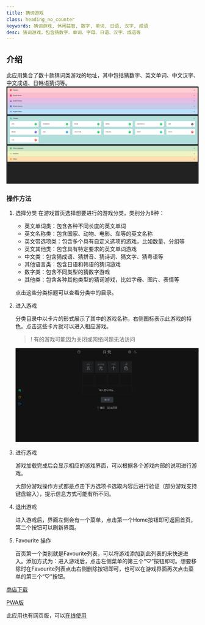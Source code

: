 ```yaml
---
title: 猜词游戏
class: heading_no_counter
keywords: 猜词游戏, 休闲益智, 数字, 单词, 日语, 汉字, 成语
desc: 猜词游戏，包含猜数字、单词、字母、日语、汉字、成语等
---
```


## 介绍

此应用集合了数十款猜词类游戏的地址，其中包括猜数字、英文单词、中文汉字、中文成语、日韩语猜词等。
![猜词游戏](../assets/images/xxxxleGame.png)

### 操作方法
1. 选择分类
   在游戏首页选择想要进行的游戏分类，类别分为8种：
   * 英文单词类：包含各种不同长度的英文单词
   * 英文名称类：包含国家、动物、电影、车等的英文名称
   * 英文带选项类：包含多个具有自定义选项的游戏，比如数量、分组等
   * 英文其他类：包含具有特定要求的英文单词游戏
   * 中文类：包含猜成语、猜拼音、猜诗词、猜文字、猜粤语等
   * 其他语言类：包含日语和韩语的猜词游戏
   * 数字类：包含不同类型的猜数字游戏
   * 其他类：包含各种其他类型的猜词游戏，比如字母、图片、表情等
  
    点击这些分类标题可以查看分类中的目录。

1. 进入游戏
   
   分类目录中以卡片的形式展示了其中的游戏名称，右侧图标表示此游戏的特色。点击这些卡片就可以进入相应游戏。
   >! 有的游戏可能因为关闭或网络问题无法访问
   
   ![猜词游戏](../assets/images/xxxxleGame1.png)

2. 进行游戏
   
   游戏加载完成后会显示相应的游戏界面，可以根据各个游戏内部的说明进行游戏。

   大部分游戏操作方式都是点击下方选项卡选取内容后进行验证（部分游戏支持键盘输入），提示信息方式可能有所不同。

3. 退出游戏
   
   进入游戏后，界面左侧会有一个菜单，点击第一个Home按钮即可返回首页，第二个按钮可以刷新界面。

4. Favourite 操作
   
   首页第一个类别就是Favourite列表，可以将游戏添加到此列表的来快速进入。添加方式为：进入游戏后，点击左侧菜单的第三个“♡”按钮即可。想要移除时在Favourite列表点击右侧删除按钮即可，也可以在游戏界面再次点击菜单的第三个“♡”按钮。


[商店下载](https://apps.microsoft.com/detail/9NLX9V1X4MRL)

[PWA版](https://apps.microsoft.com/detail/9N61ZN52ZCWC)

此应用也有网页版，可以[在线使用](https://xxxxlegame.azurewebsites.net)